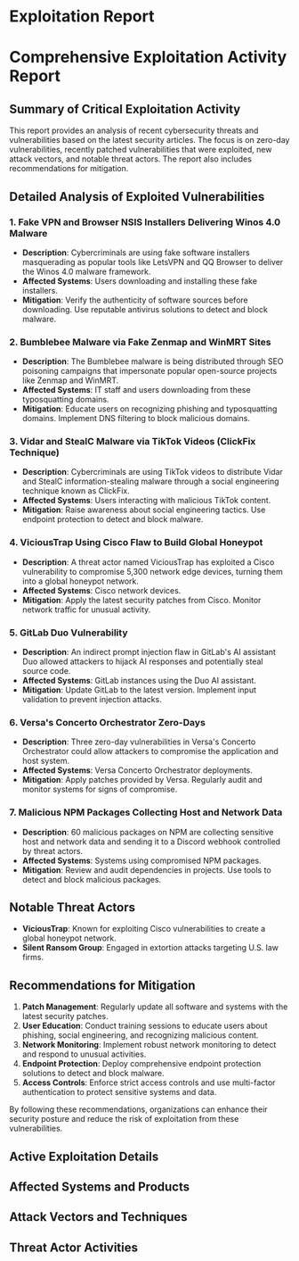 # Exploitation Report

# Comprehensive Exploitation Activity Report

## Summary of Critical Exploitation Activity

This report provides an analysis of recent cybersecurity threats and vulnerabilities based on the latest security articles. The focus is on zero-day vulnerabilities, recently patched vulnerabilities that were exploited, new attack vectors, and notable threat actors. The report also includes recommendations for mitigation.

## Detailed Analysis of Exploited Vulnerabilities

### 1. **Fake VPN and Browser NSIS Installers Delivering Winos 4.0 Malware**
- **Description**: Cybercriminals are using fake software installers masquerading as popular tools like LetsVPN and QQ Browser to deliver the Winos 4.0 malware framework.
- **Affected Systems**: Users downloading and installing these fake installers.
- **Mitigation**: Verify the authenticity of software sources before downloading. Use reputable antivirus solutions to detect and block malware.

### 2. **Bumblebee Malware via Fake Zenmap and WinMRT Sites**
- **Description**: The Bumblebee malware is being distributed through SEO poisoning campaigns that impersonate popular open-source projects like Zenmap and WinMRT.
- **Affected Systems**: IT staff and users downloading from these typosquatting domains.
- **Mitigation**: Educate users on recognizing phishing and typosquatting domains. Implement DNS filtering to block malicious domains.

### 3. **Vidar and StealC Malware via TikTok Videos (ClickFix Technique)**
- **Description**: Cybercriminals are using TikTok videos to distribute Vidar and StealC information-stealing malware through a social engineering technique known as ClickFix.
- **Affected Systems**: Users interacting with malicious TikTok content.
- **Mitigation**: Raise awareness about social engineering tactics. Use endpoint protection to detect and block malware.

### 4. **ViciousTrap Using Cisco Flaw to Build Global Honeypot**
- **Description**: A threat actor named ViciousTrap has exploited a Cisco vulnerability to compromise 5,300 network edge devices, turning them into a global honeypot network.
- **Affected Systems**: Cisco network devices.
- **Mitigation**: Apply the latest security patches from Cisco. Monitor network traffic for unusual activity.

### 5. **GitLab Duo Vulnerability**
- **Description**: An indirect prompt injection flaw in GitLab's AI assistant Duo allowed attackers to hijack AI responses and potentially steal source code.
- **Affected Systems**: GitLab instances using the Duo AI assistant.
- **Mitigation**: Update GitLab to the latest version. Implement input validation to prevent injection attacks.

### 6. **Versa's Concerto Orchestrator Zero-Days**
- **Description**: Three zero-day vulnerabilities in Versa's Concerto Orchestrator could allow attackers to compromise the application and host system.
- **Affected Systems**: Versa Concerto Orchestrator deployments.
- **Mitigation**: Apply patches provided by Versa. Regularly audit and monitor systems for signs of compromise.

### 7. **Malicious NPM Packages Collecting Host and Network Data**
- **Description**: 60 malicious packages on NPM are collecting sensitive host and network data and sending it to a Discord webhook controlled by threat actors.
- **Affected Systems**: Systems using compromised NPM packages.
- **Mitigation**: Review and audit dependencies in projects. Use tools to detect and block malicious packages.

## Notable Threat Actors

- **ViciousTrap**: Known for exploiting Cisco vulnerabilities to create a global honeypot network.
- **Silent Ransom Group**: Engaged in extortion attacks targeting U.S. law firms.

## Recommendations for Mitigation

1. **Patch Management**: Regularly update all software and systems with the latest security patches.
2. **User Education**: Conduct training sessions to educate users about phishing, social engineering, and recognizing malicious content.
3. **Network Monitoring**: Implement robust network monitoring to detect and respond to unusual activities.
4. **Endpoint Protection**: Deploy comprehensive endpoint protection solutions to detect and block malware.
5. **Access Controls**: Enforce strict access controls and use multi-factor authentication to protect sensitive systems and data.

By following these recommendations, organizations can enhance their security posture and reduce the risk of exploitation from these vulnerabilities.

## Active Exploitation Details



## Affected Systems and Products



## Attack Vectors and Techniques



## Threat Actor Activities

 
